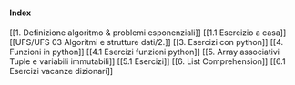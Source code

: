 #### Index
[[1. Definizione algoritmo & problemi esponenziali]]
[[1.1 Esercizio a casa]]
[[UFS/UFS 03 Algoritmi e strutture dati/2.]]
[[3. Esercizi con python]]
[[4. Funzioni in python]]
[[4.1 Esercizi funzioni python]]
[[5. Array associativi Tuple e variabili immutabili]]
[[5.1 Esercizi]]
[[6. List Comprehension]]
[[6.1 Esercizi vacanze dizionari]]
